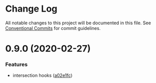 # Change Log

All notable changes to this project will be documented in this file.
See [Conventional Commits](https://conventionalcommits.org) for commit guidelines.

# 0.9.0 (2020-02-27)


### Features

* intersection hooks ([a02e1fc](https://github.com/ecomfe/react-hooks/commit/a02e1fcb2b09f6d8fb67d79bf4dd09fe121a4347))
